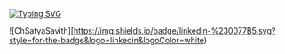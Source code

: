 [![Typing SVG](https://readme-typing-svg.demolab.com?font=Fira+Code&size=30&pause=1000&color=A7F7F5&width=435&lines=Hi%2C+I'm+Satya+Savith)](https://git.io/typing-svg)


![ChSatyaSavith][https://img.shields.io/badge/linkedin-%230077B5.svg?style=for-the-badge&logo=linkedin&logoColor=white)

